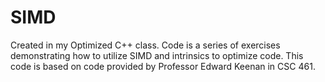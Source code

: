 # SIMD
Created in my Optimized C++ class. Code is a series of exercises demonstrating how to utilize SIMD and intrinsics to optimize code.
This code is based on code provided by Professor Edward Keenan in CSC 461.
